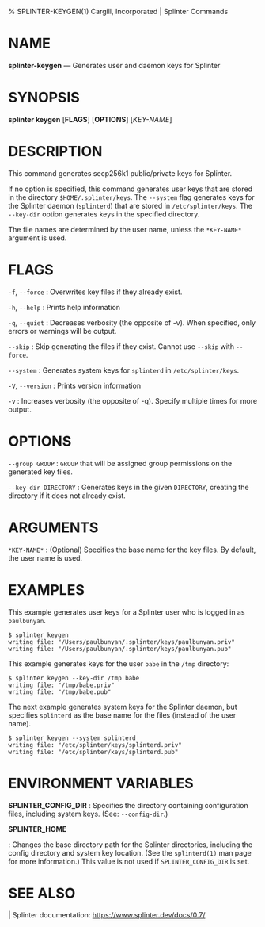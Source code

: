 % SPLINTER-KEYGEN(1) Cargill, Incorporated | Splinter Commands
<!--
  Copyright 2018-2022 Cargill Incorporated
  Licensed under Creative Commons Attribution 4.0 International License
  https://creativecommons.org/licenses/by/4.0/
-->

NAME
====

**splinter-keygen** — Generates user and daemon keys for Splinter

SYNOPSIS
========

**splinter keygen** \[**FLAGS**\] \[**OPTIONS**\] \[*KEY-NAME*\]

DESCRIPTION
===========

This command generates secp256k1 public/private keys for Splinter.

If no option is specified, this command generates user keys that are stored in
the directory `$HOME/.splinter/keys`. The `--system` flag generates keys for the
Splinter daemon (`splinterd`) that are stored in `/etc/splinter/keys`. The
`--key-dir` option generates keys in the specified directory.

The file names are determined by the user name, unless the `*KEY-NAME*` argument
is used.

FLAGS
=====

`-f`, `--force`
: Overwrites key files if they already exist.

`-h`, `--help`
: Prints help information

`-q`, `--quiet`
: Decreases verbosity (the opposite of -v). When specified, only errors or
  warnings will be output.

`--skip`
: Skip generating the files if they exist. Cannot use  `--skip` with `--force`.

`--system`
: Generates system keys for `splinterd` in `/etc/splinter/keys`.

`-V`, `--version`
: Prints version information

`-v`
: Increases verbosity (the opposite of -q). Specify multiple times for more
  output.

OPTIONS
=======

`--group GROUP`
: `GROUP` that will be assigned group permissions on the generated key files.

`--key-dir DIRECTORY`
: Generates keys in the given `DIRECTORY`, creating the directory if it does not
  already exist.

ARGUMENTS
=========

`*KEY-NAME*`
: (Optional) Specifies the base name for the key files. By default, the user
  name is used.

EXAMPLES
========

This example generates user keys for a Splinter user who is logged in as
`paulbunyan`.

```
$ splinter keygen
writing file: "/Users/paulbunyan/.splinter/keys/paulbunyan.priv"
writing file: "/Users/paulbunyan/.splinter/keys/paulbunyan.pub"
```

This example generates keys for the user `babe` in the `/tmp` directory:

```
$ splinter keygen --key-dir /tmp babe
writing file: "/tmp/babe.priv"
writing file: "/tmp/babe.pub"
```

The next example generates system keys for the Splinter daemon, but specifies
`splinterd` as the base name for the files (instead of the user name).

```
$ splinter keygen --system splinterd
writing file: "/etc/splinter/keys/splinterd.priv"
writing file: "/etc/splinter/keys/splinterd.pub"
```

ENVIRONMENT VARIABLES
=====================

**SPLINTER_CONFIG_DIR**
: Specifies the directory containing configuration files, including system keys.
  (See: `--config-dir`.)

**SPLINTER_HOME**

: Changes the base directory path for the Splinter directories, including the
  config directory and system key location. (See the `splinterd(1)` man page for
  more information.) This value is not used if `SPLINTER_CONFIG_DIR` is set.

SEE ALSO
========

| Splinter documentation: https://www.splinter.dev/docs/0.7/
